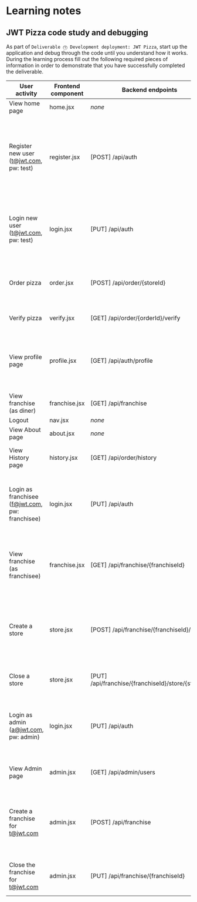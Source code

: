 # Learning notes

## JWT Pizza code study and debugging

As part of `Deliverable ⓵ Development deployment: JWT Pizza`, start up the application and debug through the code until you understand how it works. During the learning process fill out the following required pieces of information in order to demonstrate that you have successfully completed the deliverable.

User activity | Frontend component | Backend endpoints | Database SQL
--------------|-------------------|-------------------|---------------
View home page | home.jsx | *none* | *none*
Register new user (t@jwt.com, pw: test) | register.jsx | [POST] /api/auth | INSERT INTO user (name, email, password) VALUES (?, ?, ?); INSERT INTO userRole (userId, role, objectId) VALUES (?, ?, ?)
Login new user (t@jwt.com, pw: test) | login.jsx | [PUT] /api/auth | SELECT * FROM user WHERE email = ?; SELECT role, objectId FROM userRole WHERE userId = ?
Order pizza | order.jsx | [POST] /api/order/{storeId} | INSERT INTO orders (userId, storeId, menuId, price) VALUES (?, ?, ?, ?)
Verify pizza | verify.jsx | [GET] /api/order/{orderId}/verify | SELECT * FROM orders WHERE id = ?
View profile page | profile.jsx | [GET] /api/auth/profile | SELECT * FROM user WHERE id = ?; SELECT role, objectId FROM userRole WHERE userId = ?
View franchise (as diner) | franchise.jsx | [GET] /api/franchise | SELECT * FROM franchise
Logout | nav.jsx | *none* | *none*
View About page | about.jsx | *none* | *none*
View History page | history.jsx | [GET] /api/order/history | SELECT * FROM orders WHERE userId = ?
Login as franchisee (f@jwt.com, pw: franchisee) | login.jsx | [PUT] /api/auth | SELECT * FROM user WHERE email = ?; SELECT role, objectId FROM userRole WHERE userId = ?
View franchise (as franchisee) | franchise.jsx | [GET] /api/franchise/{franchiseId} | SELECT * FROM franchise WHERE id = ?; SELECT * FROM store WHERE franchiseId = ?
Create a store | store.jsx | [POST] /api/franchise/{franchiseId}/store | INSERT INTO store (franchiseId, name, status, createdAt, updatedAt) VALUES (?, ?, 'open', NOW(), NOW())
Close a store | store.jsx | [PUT] /api/franchise/{franchiseId}/store/{storeId} | UPDATE store SET status = 'closed' WHERE id = ?
Login as admin (a@jwt.com, pw: admin) | login.jsx | [PUT] /api/auth | SELECT * FROM user WHERE email = ?; SELECT role, objectId FROM userRole WHERE userId = ?
View Admin page | admin.jsx | [GET] /api/admin/users | SELECT * FROM user; SELECT * FROM userRole
Create a franchise for t@jwt.com | admin.jsx | [POST] /api/franchise | INSERT INTO franchise (name) VALUES (?); INSERT INTO franchiseAdmin (franchiseId, userId) VALUES (?, ?)
Close the franchise for t@jwt.com | admin.jsx | [PUT] /api/franchise/{franchiseId} | UPDATE franchise SET status = 'closed' WHERE id = ?
